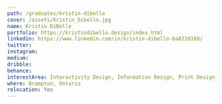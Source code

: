 ```yaml
---
path: /graduates/kristin-dibello
cover: /assets/Kristin_Dibello.jpg
name: Kristin DiBello
portfolio: https://kristindibello.design/index.html
linkedin: https://www.linkedin.com/in/kristin-dibello-6a8220160/
twitter: 
instagram:
medium:
dribble:
behance:
interestArea: Interactivity Design, Information Design, Print Design
where: Brampton, Ontario
relocation: Yes
---
```

